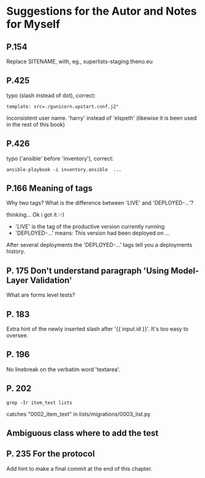 Suggestions for the Autor and Notes for Myself
==============================================

## P.154

Replace SITENAME, with, eg., superlists-staging.theno.eu

## P.425

typo (slash instead of dot), correct:

    template: src=./gunicorn.upstart.conf.j2"
    
Inconsistent user name. 'harry' instead of 'elspeth'
(likewise it is been used in the rest of this book)

## P.426

typo ('ansible' before 'inventory'), correct:

    ansible-playbook -i inventory.ansible  ...


## P.166 Meaning of tags

Why two tags? What is the difference between 'LIVE' and 'DEPLOYED-...'?

thinking... Ok i got it :-)
* 'LIVE' is the tag of the productive version currently running
* 'DEPLOYED-...' means: This version had been deployed on ... 

After several deployments the 'DEPLOYED-...' tags tell you a deployments history.

## P. 175 Don't understand paragraph 'Using Model-Layer Validation'

What are forms level tests?

## P. 183

Extra hint of the newly inserted slash after '{{ input.id }}'. It's too easy to oversee.

## P. 196

No linebreak on the verbatim word 'textarea'.

## P. 202

    grep -Ir item_text lists
catches "0002_item_text" in lists/migrations/0003_list.py

## Ambiguous class where to add the test

## P. 235 For the protocol

Add hint to make a final commit at the end of this chapter.
